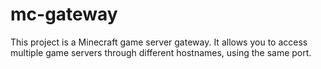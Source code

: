 # mc-gateway
This project is a Minecraft game server gateway. It allows you to access multiple game servers through different hostnames, using the same port.
